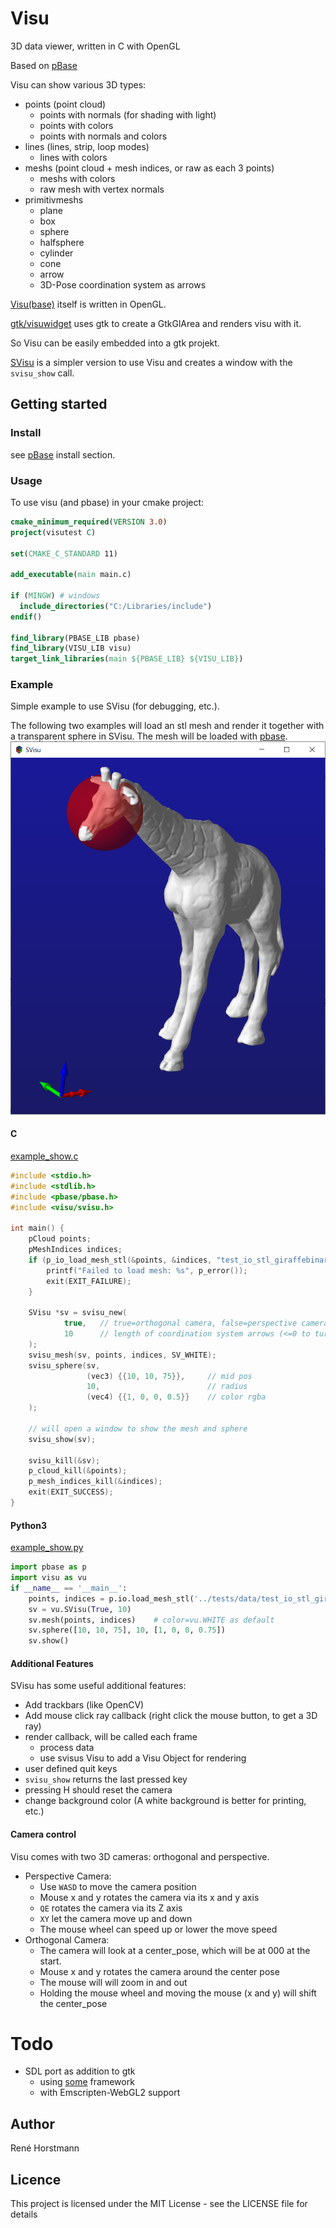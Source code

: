 # Visu
3D data viewer, written in C with OpenGL

Based on [pBase](https://github.com/renehorstmann/pbase)

Visu can show various 3D types:
- points (point cloud)
  - points with normals (for shading with light)
  - points with colors
  - points with normals and colors
- lines (lines, strip, loop modes)
  - lines with colors
- meshs (point cloud + mesh indices, or raw as each 3 points)
  - meshs with colors
  - raw mesh with vertex normals
- primitivmeshs
  - plane
  - box
  - sphere
  - halfsphere
  - cylinder
  - cone
  - arrow
  - 3D-Pose coordination system as arrows

[Visu(base)](include/visu/visubase.h) itself is written in OpenGL.

[gtk/visuwidget](include/visu/gtk/visuwidget.h) uses gtk to create a GtkGlArea and renders visu with it.

So Visu can be easily embedded into a gtk projekt.

[SVisu](include/visu/svisu.h) is a simpler version to use Visu and creates a window with the `svisu_show` call.


## Getting started

### Install
see [pBase](https://github.com/renehorstmann/pbase) install section.

### Usage
To use visu (and pbase) in your cmake project:
```cmake
cmake_minimum_required(VERSION 3.0)
project(visutest C)

set(CMAKE_C_STANDARD 11)

add_executable(main main.c)

if (MINGW) # windows
  include_directories("C:/Libraries/include")
endif()

find_library(PBASE_LIB pbase)
find_library(VISU_LIB visu)
target_link_libraries(main ${PBASE_LIB} ${VISU_LIB})
```

### Example
Simple example to use SVisu (for debugging, etc.).

The following two examples will load an stl mesh and render it together with a transparent sphere in SVisu.
The mesh will be loaded with [pbase](https://github.com/renehorstmann/pbase).
![img](svisu.png)

#### C
[example_show.c](tests/example_show.c)
```c
#include <stdio.h>
#include <stdlib.h>
#include <pbase/pbase.h>
#include <visu/svisu.h>

int main() {
    pCloud points;
    pMeshIndices indices;
    if (p_io_load_mesh_stl(&points, &indices, "test_io_stl_giraffebinary.stl")) {
        printf("Failed to load mesh: %s", p_error());
        exit(EXIT_FAILURE);
    }

    SVisu *sv = svisu_new(
            true,   // true=orthogonal camera, false=perspective camera
            10      // length of coordination system arrows (<=0 to turn off)
    );
    svisu_mesh(sv, points, indices, SV_WHITE);
    svisu_sphere(sv,
                 (vec3) {{10, 10, 75}},     // mid pos
                 10,                        // radius
                 (vec4) {{1, 0, 0, 0.5}}    // color rgba
    );

    // will open a window to show the mesh and sphere
    svisu_show(sv);

    svisu_kill(&sv);
    p_cloud_kill(&points);
    p_mesh_indices_kill(&indices);
    exit(EXIT_SUCCESS);
}
```

#### Python3
[example_show.py](python/example_show.py)
```python
import pbase as p
import visu as vu
if __name__ == '__main__':
    points, indices = p.io.load_mesh_stl('../tests/data/test_io_stl_giraffebinary.stl')
    sv = vu.SVisu(True, 10)
    sv.mesh(points, indices)    # color=vu.WHITE as default
    sv.sphere([10, 10, 75], 10, [1, 0, 0, 0.75])
    sv.show()

```

#### Additional Features
SVisu has some useful additional features:
- Add trackbars (like OpenCV)
- Add mouse click ray callback (right click the mouse button, to get a 3D ray)
- render callback, will be called each frame
  - process data
  - use svisus Visu to add a Visu Object for rendering
- user defined quit keys
- `svisu_show` returns the last pressed key
- pressing H should reset the camera
- change background color (A white background is better for printing, etc.)

#### Camera control
Visu comes with two 3D cameras: orthogonal and perspective.
- Perspective Camera:
  - Use `WASD` to move the camera position
  - Mouse x and y rotates the camera via its x and y axis
  - `QE` rotates the camera via its Z axis
  - `XY` let the camera move up and down
  - The mouse wheel can speed up or lower the move speed
- Orthogonal Camera:
  - The camera will look at a center_pose, which will be at 000 at the start.
  - Mouse x and y rotates the camera around the center pose
  - The mouse will will zoom in and out
  - Holding the mouse wheel and moving the mouse (x and y) will shift the center_pose

# Todo
- SDL port as addition to gtk
  - using [some](https://github.com/renehorstmann/some) framework
  - with Emscripten-WebGL2 support

## Author

René Horstmann

## Licence

This project is licensed under the MIT License - see the LICENSE file for details

